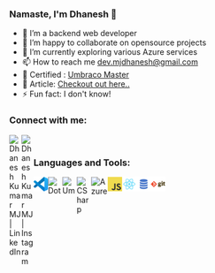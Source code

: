 ### Namaste, I'm Dhanesh 🙏




- 🔭 I’m a backend web developer
- 👯 I’m happy to collaborate on opensource projects
- 🌱 I’m currently exploring various Azure services
- 📫 How to reach me dev.mjdhanesh@gmail.com
- 🏅 Certified : [Umbraco Master](https://umbraco.com/training/certified-developers/developer/?id=78fc07a9-211a-4907-9ff4-592f51c4e25e)
- 📕 Article: [Checkout out here..](https://medium.com/@dev.mjdhanesh/lists)
- ⚡ Fun fact: I don't know!



### Connect with me:

[<img align="left" alt="Dhanesh Kumar MJ | LinkedIn" width="22px" src="https://cdn.jsdelivr.net/npm/simple-icons@v3/icons/linkedin.svg" />][linkedin]
[<img align="left" alt="Dhanesh Kumar MJ | Instagram" width="22px" src="https://cdn.jsdelivr.net/npm/simple-icons@v3/icons/instagram.svg" />][instagram]

<br />

### Languages and Tools:

<img align="left" alt="Visual Studio Code" width="26px" src="https://raw.githubusercontent.com/github/explore/80688e429a7d4ef2fca1e82350fe8e3517d3494d/topics/visual-studio-code/visual-studio-code.png" />
<img align="left" alt="Dot Net" width="26px" height="30px" src="https://user-images.githubusercontent.com/58848912/148544460-f498bb8d-fe7e-41ad-aa8d-66541661eb7a.png" />
<img align="left" alt="Umbraco" width="26px" height="30px" src="https://upload.wikimedia.org/wikipedia/commons/thumb/1/17/Cib-umbraco_%28CoreUI_Icons_v1.0.0%29.svg/1200px-Cib-umbraco_%28CoreUI_Icons_v1.0.0%29.svg.png" />
<img align="left" alt="CSharp" width="26px" src="https://upload.wikimedia.org/wikipedia/commons/thumb/0/0d/C_Sharp_wordmark.svg/1200px-C_Sharp_wordmark.svg.png" />
<img align="left" alt="Azure" width="30px" src="https://user-images.githubusercontent.com/2660262/42069843-48b884dc-7b97-11e8-9eae-ff18255369fa.png" /> 
<img align="left" alt="JavaScript" width="26px" src="https://raw.githubusercontent.com/github/explore/80688e429a7d4ef2fca1e82350fe8e3517d3494d/topics/javascript/javascript.png" /> 
<img align="left" alt="React" width="26px" src="https://raw.githubusercontent.com/github/explore/80688e429a7d4ef2fca1e82350fe8e3517d3494d/topics/react/react.png" />
<img align="left" alt="SQL" width="26px" src="https://raw.githubusercontent.com/github/explore/80688e429a7d4ef2fca1e82350fe8e3517d3494d/topics/sql/sql.png" />
<img align="left" alt="Git" width="26px" src="https://raw.githubusercontent.com/github/explore/80688e429a7d4ef2fca1e82350fe8e3517d3494d/topics/git/git.png" />



<br />


[instagram]: https://www.instagram.com/_dhan_esh.alive/
[linkedin]: https://www.linkedin.com/in/its-me-dhanesh-kumar-mj/

